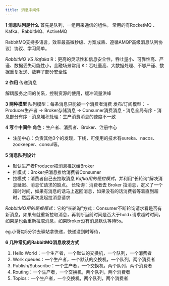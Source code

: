 ```yaml
---
title: 消息中间件
---
```

**1 消息队列是什么**
首先是队列，一组用来通信的组件。
常用的有RocketMQ 、Kafka、RabbitMQ、ActiveMQ

RabbitMQ支持多语言，效率最高微秒级、方案成熟、遵循AMQP高级消息队列协议）协议、学习简单。

*RabbitMQ VS Kafaka*
R：更高的灵活性和信息安全性，吞吐量小、可靠性高、严谨、数据丢失可能性小，金融场景常用
K：吞吐量高、大数据处理、不够严谨、数据重复发送、放弃了部分安全性

**2 作用**
传递消息

解耦服务之间的关系，控制资源的使用，缓冲流量洪峰

**3 两种模型**
队列模型：每条消息只能被一个消费者消费
发布/订阅模型：
	- Producer生产者 -> Broker存储消息 -> Consumer消费消息
	- 消息全局有序
	- 消息部分有序
	- 消息堆积处理：生产消费消息的速度不一致

**4 写个中间件**
角色：生产者、消费者、Broker、注册中心
- 注册中心：负责其他3个的发现，下线，可使用的技术有eureka、nacos、zookeeper、consul等。

**5 消息队列设计**
- 默认生产者Producer把消息推送给Broker
- 推模式：Broker把消息推给消费者Consumer
- 拉模式：消费者自己去拉取消息
*Kafka用的是拉模式*，并利用“长轮询”解决消息延迟、消息忙请求的缺点。
长轮询：消费者去 Broker 拉消息，定义了一个超时时间，如果有消息的话马上返回消息，如果没有的话消费者等着直到超时，然后再次发起拉消息请求

*RabbitMQ用的是推模式*：它的“长轮询”方式：Consumer不断轮询请求看是否有新消息，如果有就重新拉取消息，再判断当前时间是否大于hold+请求超时时间，如果是也会重新拉取消息，如果Broker没有消息默认等待5s。

eg.小哥每5分钟去驿站拿快递，快递没到时等待，



**6 几种常见的RabbitMQ消息收发方式**
1. Hello World：一个生产者，一个默认的交换机，一个队列，一个消费者
2. Work queues：一个生产者，一个默认的交换机，一个队列，两个消费者
3. Publish/Subscribe：一个生产者，一个交换机，两个队列，两个消费者
4. Routing：一个生产者，一个交换机，两个队列，两个消费者
5. Topics：一个生产者，一个交换机，两个队列，两个消费者

